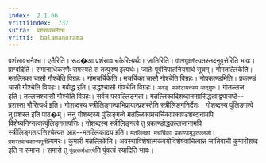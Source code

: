 ```yaml
---
index:  2.1.66
vrittiindex:  737
sutra:  प्रशंसावचनैश्च
vritti:  balamanorama 
---
```


प्रशंसावचनैश्च। एतैरिति। रूढ�आ प्रशंसावाचकैरित्यर्थः। जातिरिति। `पोटायुवती`त्यतस्तदनुवृत्तेरिति भावः। प्राग्वदिति। समानाधिकरणैः समस्यते स तत्पुरुष इत्यर्थः। जातेः पूर्वंनिपातनियमार्थं सूत्रम्। गोमतल्लिकेति। मतल्लिका चासौ गौश्चेति विग्रहः। गोमचर्चिकेति। मचर्चिका चासौ गौश्चेति विग्रहः। गोप्रकाण्डमिति। प्रकाण्डं चासौ गौश्चेति विग्रहः। गवोद्ध इति। उद्धश्चासौ गोश्चेति विग्रहः। `अवङ् स्फोटायनस्य` `आद्गुणः`। गोतल्लज इति। तल्लजश्चासौ गौश्चेति विग्रहः। सर्वत्र परवल्लिङ्गता। मतल्लिकादिशब्दानमप्रसिद्धत्वाद्व्याचष्टे--प्रशस्ता गौरित्यर्थ इति। गोशब्दस्य स्त्रीलिङ्गत्वाभिप्रायात्प्रशस्तेति स्त्रीलिङ्गनिर्देशः। गोशब्दस्य पुंलिङगत्वे तु प्रशस्त इति पाठ�म्। ननु गोशब्दस्य पुंलिङ्गत्वे मतल्लिकामचर्चिकाप्रकाण्डशब्दानामपि विशेष्यनिग्नत्वात्पुंलिङ्गतापत्तिः। गोशब्दस्य स्त्रीलिङ्गत्वे तु प्रकाण्डोद्धतल्लजानामपि स्त्रीलिङ्गतापत्तिश्चेत्यत आह--मतल्लिकादय इति। `मतल्लिका मचर्चिका प्रकाण्डमुद्धतल्लजौ। प्रशस्तवाचकान्यमूनी`त्यमरः। कुमारी मतल्लिकेति। अवस्थाविशेषात्मकवयोविशेषवाचित्वान्न जातिवाची कुमारीशब्द इति न समासः। समासे तु `पुंवत्कर्मधारये`ति पुंवत्त्वं स्यादिति भावः। 

